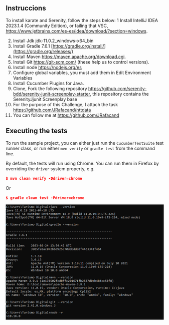 ## Instruccions 

To install karate and Serenity, follow the steps below:
1 Install IntelliJ IDEA 2023.1.4 (Community Edition), or failing that VSC, https://www.jetbrains.com/es-es/idea/download/?section=windows.

2. Install Jdk jdk-11.0.2_windows-x64_bin
3. Install Gradle 7.6.1 [https://gradle.org/install/](https://gradle.org/releases/)
4. Install Maven https://maven.apache.org/download.cgi.
5. Install Git https://git-scm.com/ (these help us to control versions).
6. Install node https://nodejs.org/es
7. Configure global variables, you must add them in Edit Environment Variables
8. Install Cucumber Plugins for Java.
9. Clone, Fork the following repository
   https://github.com/serenity-bdd/serenity-junit-screenplay-starter, this repository contains the SerenityJjunit Screenplay base
10. For the purpose of this Challenge, I attach the task https://github.com/JRafacand/nttdata
11. You can follow me at https://github.com/JRafacand
## Executing the tests
To run the sample project, you can either just run the `CucumberTestSuite` test runner class, or run either `mvn verify` or `gradle test` from the command line.

By default, the tests will run using Chrome. You can run them in Firefox by overriding the `driver` system property, e.g.
```json
$ mvn clean verify -Ddriver=chrome
```
Or
```json
$ gradle clean test -Pdriver=chrome
```

![img.png](img.png)
